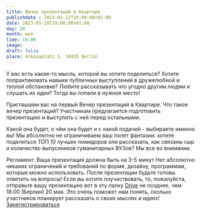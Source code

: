 ```yaml
---
title: Вечер презентаций в Квартире
publishdate : 2023-02-22T19:00:00+01:00
date: 2023-05-20T19:00:00+01:00
day: 20
month: мая
time: 19:00
image: 
draft: false
place: Arkonaplatz 5, 10435 Berlin
---
```

У вас есть какая-то мысль, которой вы хотите поделиться? Хотите попрактиковать навыки публичных выступлений в дружелюбной и теплой обстановке? Любите рассказывать что угодно другим людям и слушать их идеи? Тогда вы попали в нужное место!

Приглашаем вас на первый Вечер презентаций в Квартире.
Что такое вечер презентаций? Участникам предлагается подготовить презентацию и выступить с ней перед остальными.

Какой она будет, о чём она будет и с какой подачей - выбираете именно вы! Мы абсолютно не ограничиваем ваш полет фантазии: хотите поделиться ТОП 10 лучших помидоров или рассказать, как связаны сыр и количество выпускников гуманитарных ВУЗов? Мы все во внимании. 

Регламент:
Ваша презентация должна быть на 3-5 минут
Нет абсолютно никаких ограничений и требований по форме, дизайну, программам, которые можно использовать.
После презентации будьте готовы ответить на вопросы!
Если вы хотите поучаствовать, то, пожалуйста, отправьте вашу презентацию вот в эту папку [Drive](https://drive.google.com/drive/folders/1z0SUYU1UaEpVWhEuG4KJ8r_BCIPzTWiD?usp=sharing) не позднее, чем 18:00 (Берлин) 20 мая. Это очень поможет нам понять, сколько участников планирует рассказать о своих мыслях и идеях!
[Зарегистрироваться](https://www.eventbrite.de/e/637148216467)